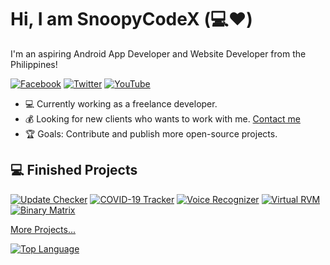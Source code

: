 # Hi, I am SnoopyCodeX (:computer::heart:)

I'm an aspiring Android App Developer and Website Developer from the Philippines!

[![Facebook](https://img.shields.io/badge/facebook-%231877F2.svg?&style=for-the-badge&logo=facebook&logoColor=white)](https://facebook.com/SnoopyCodeX) [![Twitter](https://img.shields.io/badge/twitter-%231DA1F2.svg?&style=for-the-badge&logo=twitter&logoColor=white)](https://twitter.com/SnoopyCodeX) [![YouTube](https://img.shields.io/badge/youtube-%23FF0000.svg?&style=for-the-badge&logo=youtube&logoColor=white)](https://www.youtube.com/channel/UCC65iAfGIHvMCi1vV-I8OSQ)

- :computer: Currently working as a freelance developer.
- :moneybag: Looking for new clients who wants to work with me. [Contact me](mailto:johnroy062102calimlim@gmail.com)
- :trophy: Goals: Contribute and publish more open-source projects.

## :computer: Finished Projects

[![Update Checker](https://github-readme-stats-sepia-rho.vercel.app/api/pin/?username=SnoopyCodeX&repo=jsonupdatecheckerandroid)](https://github.com/SnoopyCodeX/jsonupdatecheckerandroid)
[![COVID-19 Tracker](https://github-readme-stats-sepia-rho.vercel.app/api/pin/?username=SnoopyCodeX&repo=covid19tracker)](https://github.com/SnoopyCodeX/covid19tracker)
[![Voice Recognizer](https://github-readme-stats-sepia-rho.vercel.app/api/pin/?username=SnoopyCodeX&repo=voice-recognizer)](https://github.com/SnoopyCodeX/voice-recognizer)
[![Virtual RVM](https://github-readme-stats-sepia-rho.vercel.app/api/pin/?username=SnoopyCodeX&repo=virtualrvm)](https://github.com/SnoopyCodeX/virtualrvm)
[![Binary Matrix](https://github-readme-stats-sepia-rho.vercel.app/api/pin/?username=SnoopyCodeX&repo=binarymatrixandroid)](https://github.com/SnoopyCodeX/binarymatrixandroid)

[More Projects...](https://github.com/SnoopyCodeX/?tab=repositories)

[![Top Language](https://github-readme-stats-sepia-rho.vercel.app/api/top-langs?username=SnoopyCodeX&layout=compact)](https://github.com/SnoopyCodeX/github-readme-stats)

